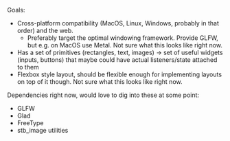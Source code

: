 Goals:

* Cross-platform compatibility (MacOS, Linux, Windows, probably in that order) and the web.
    * Preferably target the optimal windowing framework. Provide GLFW, but e.g. on MacOS use Metal. Not sure what this looks like right now.
* Has a set of primitives (rectangles, text, images) -> set of useful widgets (inputs, buttons) that maybe could have actual listeners/state attached to them
* Flexbox style layout, should be flexible enough for implementing layouts on top of it though. Not sure what this looks like right now.

Dependencies right now, would love to dig into these at some point:

* GLFW
* Glad
* FreeType
* stb_image utilities
